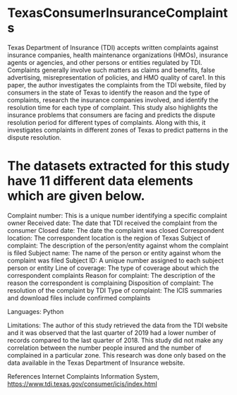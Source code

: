 # TexasConsumerInsuranceComplaints
Texas Department of Insurance (TDI) accepts written complaints against insurance companies, health maintenance organizations (HMOs), insurance agents or agencies, and other persons or entities regulated by TDI. Complaints generally involve such matters as claims and benefits, false advertising, misrepresentation of policies, and HMO quality of care1. In this paper, the author investigates the complaints from the TDI website, filed by consumers in the state of Texas to identify the reason and the type of complaints, research the insurance companies involved, and identify the resolution time for each type of complaint. This study also highlights the insurance problems that consumers are facing and predicts the dispute resolution period for different types of complaints. Along with this, it investigates complaints in different zones of Texas to predict patterns in the dispute resolution.

# The datasets extracted for this study have 11 different data elements which are given below. 
Complaint number: This is a unique number identifying a specific complaint owner
Received date: The date that TDI received the complaint from the consumer
Closed date: The date the complaint was closed
Correspondent location: The correspondent location is the region of Texas
Subject of complaint: The description of the person/entity against whom the complaint is filed
Subject name: The name of the person or entity against whom the complaint was filed
Subject ID: A unique number assigned to each subject person or entity
Line of coverage: The type of coverage about which the correspondent complaints
Reason for complaint: The description of the reason the correspondent is complaining
Disposition of complaint: The resolution of the complaint by TDI
Type of complaint: The ICIS summaries and download files include confirmed complaints

Languages:
  Python
  
Limitations:
The author of this study retrieved the data from the TDI website and it was observed that the last quarter of 2019 had a lower number of records compared to the last quarter of 2018. This study did not make any correlation between the number people insured and the number of complained in a particular zone. This research was done only based on the data available in the Texas Department of Insurance website.

References
Internet Complaints Information System, https://www.tdi.texas.gov/consumer/icis/index.html

